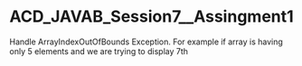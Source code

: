 # ACD_JAVAB_Session7__Assingment1
Handle ArrayIndexOutOfBounds Exception. For example if array is having only 5 elements and we are trying to display 7th 
